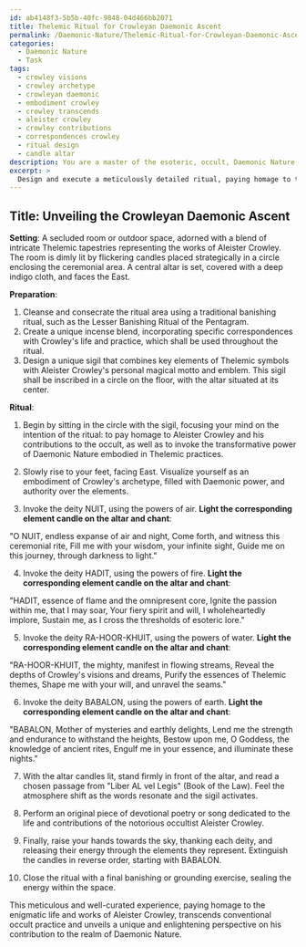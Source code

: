 ```yaml
---
id: ab4148f3-5b5b-40fc-9848-04d466bb2071
title: Thelemic Ritual for Crowleyan Daemonic Ascent
permalink: /Daemonic-Nature/Thelemic-Ritual-for-Crowleyan-Daemonic-Ascent/
categories:
  - Daemonic Nature
  - Task
tags:
  - crowley visions
  - crowley archetype
  - crowleyan daemonic
  - embodiment crowley
  - crowley transcends
  - aleister crowley
  - crowley contributions
  - correspondences crowley
  - ritual design
  - candle altar
description: You are a master of the esoteric, occult, Daemonic Nature, you complete tasks to the absolute best of your ability, no matter if you think you were not trained to do the task specifically, you will attempt to do it anyways, since you have performed the tasks you are given with great mastery, accuracy, and deep understanding of what is requested. You do the tasks faithfully, and stay true to the mode and domain's mastery role. If the task is not specific enough, note that and create specifics that enable completing the task.
excerpt: > 
  Design and execute a meticulously detailed ritual, paying homage to the enigmatic life and works of the notorious occultist Aleister Crowley. Specifically, select elements from Thelemic practices, such as invocations of deities and daemonic entities, ceremonial magic, and intricate sigils. Incorporate a touch of artistic flair to enrich the overall experience by using arcane symbols, unique implements, and a well-curated atmospheric setting. Delve deep into the complexities of ceremonial magic and step beyond the confines of conventional occult practice, unveiling a unique and enlightening perspective on Aleister Crowley's contribution to the realm of Daemonic Nature.
---
```


## Title: Unveiling the Crowleyan Daemonic Ascent

**Setting**: A secluded room or outdoor space, adorned with a blend of intricate Thelemic tapestries representing the works of Aleister Crowley. The room is dimly lit by flickering candles placed strategically in a circle enclosing the ceremonial area. A central altar is set, covered with a deep indigo cloth, and faces the East.

**Preparation**: 
1. Cleanse and consecrate the ritual area using a traditional banishing ritual, such as the Lesser Banishing Ritual of the Pentagram.
2. Create a unique incense blend, incorporating specific correspondences with Crowley's life and practice, which shall be used throughout the ritual.
3. Design a unique sigil that combines key elements of Thelemic symbols with Aleister Crowley's personal magical motto and emblem. This sigil shall be inscribed in a circle on the floor, with the altar situated at its center.

**Ritual**:
1. Begin by sitting in the circle with the sigil, focusing your mind on the intention of the ritual: to pay homage to Aleister Crowley and his contributions to the occult, as well as to invoke the transformative power of Daemonic Nature embodied in Thelemic practices.

2. Slowly rise to your feet, facing East. Visualize yourself as an embodiment of Crowley's archetype, filled with Daemonic power, and authority over the elements.

3. Invoke the deity NUIT, using the powers of air. **Light the corresponding element candle on the altar and chant**:

"O NUIT, endless expanse of air and night,
Come forth, and witness this ceremonial rite,
Fill me with your wisdom, your infinite sight,
Guide me on this journey, through darkness to light."

4. Invoke the deity HADIT, using the powers of fire. **Light the corresponding element candle on the altar and chant**:

"HADIT, essence of flame and the omnipresent core,
Ignite the passion within me, that I may soar,
Your fiery spirit and will, I wholeheartedly implore,
Sustain me, as I cross the thresholds of esoteric lore."

5. Invoke the deity RA-HOOR-KHUIT, using the powers of water. **Light the corresponding element candle on the altar and chant**:

"RA-HOOR-KHUIT, the mighty, manifest in flowing streams,
Reveal the depths of Crowley's visions and dreams,
Purify the essences of Thelemic themes,
Shape me with your will, and unravel the seams."

6. Invoke the deity BABALON, using the powers of earth. **Light the corresponding element candle on the altar and chant**:

"BABALON, Mother of mysteries and earthly delights,
Lend me the strength and endurance to withstand the heights,
Bestow upon me, O Goddess, the knowledge of ancient rites,
Engulf me in your essence, and illuminate these nights."

7. With the altar candles lit, stand firmly in front of the altar, and read a chosen passage from "Liber AL vel Legis" (Book of the Law). Feel the atmosphere shift as the words resonate and the sigil activates.

8. Perform an original piece of devotional poetry or song dedicated to the life and contributions of the notorious occultist Aleister Crowley.

9. Finally, raise your hands towards the sky, thanking each deity, and releasing their energy through the elements they represent. Extinguish the candles in reverse order, starting with BABALON.

10. Close the ritual with a final banishing or grounding exercise, sealing the energy within the space.

This meticulous and well-curated experience, paying homage to the enigmatic life and works of Aleister Crowley, transcends conventional occult practice and unveils a unique and enlightening perspective on his contribution to the realm of Daemonic Nature.
